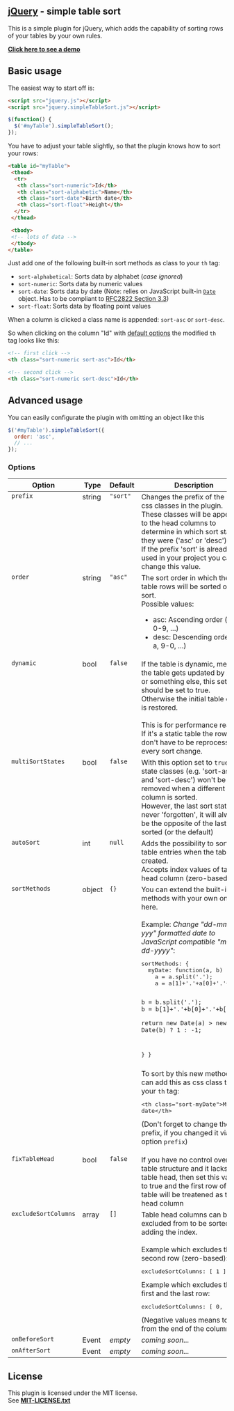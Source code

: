 ## [jQuery](http://jquery.com) - simple table sort


This is a simple plugin for jQuery, which adds the capability of sorting rows of your tables by your own rules.  

[**Click here to see a demo**](http://agixo.de/dev/jquery-simpleTableSort/demo/demo.html)

## Basic usage

The easiest way to start off is:

```html
<script src="jquery.js"></script>
<script src="jquery.simpleTableSort.js"></script>
```

```javascript
$(function() {
  $('#myTable').simpleTableSort();
});
```

You have to adjust your table slightly, so that the plugin knows how to sort your rows:

```html
<table id="myTable">
 <thead>
  <tr>
   <th class="sort-numeric">Id</th>
   <th class="sort-alphabetic">Name</th>
   <th class="sort-date">Birth date</th>
   <th class="sort-float">Height</th>
  </tr>
 </thead>

 <tbody>
 <!-- lots of data -->
 </tbody>
</table>
```

Just add one of the following built-in sort methods as class to your `th` tag:

* `sort-alphabetical`: Sorts data by alphabet (*case ignored*)
* `sort-numeric`: Sorts data by numeric values
* `sort-date`: Sorts data by date (Note: relies on JavaScript built-in [`Date`](https://developer.mozilla.org/en-US/docs/JavaScript/Reference/Global_Objects/Date) object. Has to be compliant to [RFC2822 Section 3.3](http://tools.ietf.org/html/rfc2822#page-14))
* `sort-float`: Sorts data by floating point values

When a column is clicked a class name is appended: `sort-asc` or `sort-desc`.

So when clicking on the column "Id" with [default options](#options) the modified `th` tag looks like this:

```html
<!-- first click -->
<th class="sort-numeric sort-asc">Id</th>

<!-- second click -->
<th class="sort-numeric sort-desc">Id</th>
```


## Advanced usage

You can easily configurate the plugin with omitting an object like this
```javascript
$('#myTable').simpleTableSort({
  order: 'asc',
  // ...
});
```
### Options

<table>
 <thead>
  <tr>
   <th>Option</th>
   <th>Type</th>
   <th>Default</th>
   <th>Description</th>
  </tr>
 </thead>
 <tbody>
  <tr>
   <td valign="top"><code>prefix</code></td>
   <td valign="top">string</td>
   <td valign="top"><code>"sort"</code></td>
   <td valign="top">
    Changes the prefix of the used css classes in the plugin.<br>
    These classes will be appended to the head columns to determine in which sort state they were ('asc' or 'desc').<br>
    If the prefix 'sort' is already used in your project you can change this value.
   </td>
  </tr>
  <tr>
   <td valign="top"><code>order</code></td>
   <td valign="top">string</td>
   <td valign="top"><code>"asc"</code></td>
   <td valign="top">The sort order in which the table rows will be sorted on first sort.<br>
       Possible values:
       <ul>
        <li>asc: Ascending order (a-z, 0-9, ...)</li>
        <li>desc: Descending order (z-a, 9-0, ...)</li>
       </ul>
   </td>
  </tr>
  <tr>
   <td valign="top"><code>dynamic</code></td>
   <td valign="top">bool</td>
   <td valign="top"><code>false</code></td>
   <td valign="top">
    If the table is dynamic, meaning the table gets updated by AJAX or something else, this setting should be set to true.<br>
    Otherwise the initial table data is restored.
    <br><br>
    This is for performance reason: If it's a static table the rows don't have to be reprocessed every sort change.
   </td>
  </tr>
    <tr>
     <td valign="top"><code>multiSortStates</code></td>
     <td valign="top">bool</td>
     <td valign="top"><code>false</code></td>
     <td valign="top">
       With this option set to <code>true</code> the state classes (e.g. 'sort-asc' and 'sort-desc') won't be removed when a different column is sorted.<br>
       However, the last sort state is never 'forgotten', it will always be the opposite of the last sorted (or the default)
     </td>
    </tr>
  <tr>
   <td valign="top"><code>autoSort</code></td>
   <td valign="top">int</td>
   <td valign="top"><code>null</code></td>
   <td valign="top">
    Adds the possibility to sort the table entries when the table is created.<br>
    Accepts index values of table head column (zero-based).
   </td>
  </tr>
  <tr>
   <td valign="top"><code>sortMethods</code></td>
   <td valign="top">object</td>
   <td valign="top"><code>{}</code></td>
   <td valign="top">
     You can extend the built-in sort methods with your own ones here.
     <br><br>
     Example: <i>Change "dd-mm-yyy" formatted date to JavaScript compatible "mm-dd-yyyy"</i>:<br>
     <pre>
sortMethods: {
  myDate: function(a, b) {
    a = a.split('.');
    a = a[1]+'.'+a[0]+'.'+a[2];

    b = b.split('.');
    b = b[1]+'.'+b[0]+'.'+b[2];

    return new Date(a) > new Date(b) ? 1 : -1;
  }
}</pre>
    To sort by this new method you can add this as css class to your <code>th</code> tag:
    <pre>&lt;th class="sort-myDate"&gt;My date&lt;/th&gt;</pre>
    (Don't forget to change the prefix, if you changed it via option <code>prefix</code>)
   </td>
  </tr>
  <tr>
   <td valign="top"><code>fixTableHead</code></td>
   <td valign="top">bool</td>
   <td valign="top"><code>false</code></td>
   <td valign="top">
    If you have no control over the table structure and it lacks of a table head, then set this value to true
    and the first row of your table will be treatened as table head column
   </td>
  </tr>
  <tr>
   <td valign="top"><code>excludeSortColumns</code></td>
   <td valign="top">array</td>
   <td valign="top"><code>[]</code></td>
   <td valign="top">
    Table head columns can be excluded from to be sorted by adding the index.
    <br><br>
    Example which excludes the second row (zero-based):
    <pre>excludeSortColumns: [ 1 ]</pre>
    Example which excludes the first and the last row:
    <pre>excludeSortColumns: [ 0, -1 ]</pre>
    (Negative values means to start from the end of the columns)
  </td>
  </tr>
  <tr>
   <td valign="top"><code>onBeforeSort</code></td>
   <td valign="top">Event</td>
   <td valign="top"><i>empty</i></td>
   <td valign="top">
    <i>coming soon...</i>
   </td>
  </tr>
  <tr>
   <td valign="top"><code>onAfterSort</code></td>
   <td valign="top">Event</td>
   <td valign="top"><i>empty</i></td>
   <td valign="top">
    <i>coming soon...</i>
   </td>
  </tr>
 </tbody>
</table>

## License

This plugin is licensed under the MIT license.  
See [**MIT-LICENSE.txt**](https://github.com/dan-lee/jquery-simpleTableSort/blob/master/MIT-LICENSE.txt)